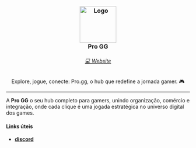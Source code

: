 <h3 align="center">
	<img src="https://imgur.com/Oo2ztAJ.png" width="100" alt="Logo"/>
    <br/>
	Pro GG
</h3>

<h6 align="center">
  <a href="">💻 Website</a>
</h6>

<p align="center">
  Explore, jogue, conecte: Pro.gg, o hub que redefine a jornada gamer. 🎮
</p>

<hr/>

A **Pro GG** o seu hub completo para gamers, unindo organização, comércio e integração, 
onde cada clique é uma jogada estratégica no universo digital dos games.

#### Links úteis

- [**discord**](https://discord.gg/NMC2QE2nK8)
